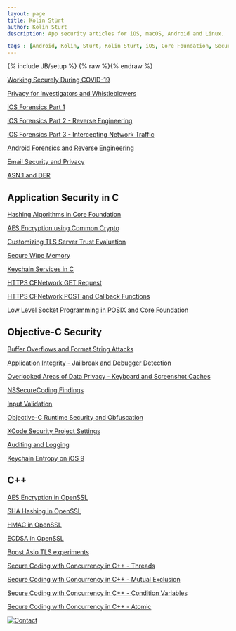 ```yaml
---
layout: page
title: Kolin Stürt
author: Kolin Sturt
description: App security articles for iOS, macOS, Android and Linux.

tags : [Android, Kolin, Sturt, Kolin Sturt, iOS, Core Foundation, Security, C++, OS X, macOS, XCode, Reverse Engineering, Secure Coding, Secure Programming, Objective-C, Hacking, Application Hardening, Privacy]
---
```

{% include JB/setup %}
{% raw %}{% endraw %}

<a href="{{ BASE_PATH }}/lessons/2020/02/01/working-securely-during-covid-19">Working Securely During COVID-19</a>

<a href="{{ BASE_PATH }}/lessons/2018/06/01/privacy-activists-investigators">Privacy for Investigators and Whistleblowers</a>

<a href="{{ BASE_PATH }}/lessons/2016/01/01/beginning-ios-forensics">iOS Forensics Part 1</a>

<a href="{{ BASE_PATH }}/lessons/2015/01/01/iOS-hacking">iOS Forensics Part 2 - Reverse Engineering</a>

<a href="{{ BASE_PATH }}/lessons/2016/06/01/intercepting-network-traffic-ios">iOS Forensics Part 3 - Intercepting Network Traffic</a>

<a href="{{ BASE_PATH }}/lessons/2016/12/01/reverse-engineering-android-apps">Android Forensics and Reverse Engineering</a>

<a href="{{ BASE_PATH }}/lessons/2014/04/01/email-security">Email Security and Privacy</a>

<a href="{{ BASE_PATH }}/lessons/2014/06/01/asn1">ASN.1 and DER</a>
    
## Application Security in C 

<a href="{{ BASE_PATH }}/lessons/2013/05/01/hashing-algorithms-in-core-foundation">Hashing Algorithms in Core Foundation</a>

<a href="{{ BASE_PATH }}/lessons/2014/01/01/common-crypto">AES Encryption using Common Crypto</a>

<a href="{{ BASE_PATH }}/lessons/2012/01/15/accessing-tls-information">Customizing TLS Server Trust Evaluation</a>

<a href="{{ BASE_PATH }}/lessons/2013/10/01/secure-wipe-memory">Secure Wipe Memory</a>

<a href="{{ BASE_PATH }}/lessons/2012/05/01/keychain-services">Keychain Services in C</a>

<a href="{{ BASE_PATH }}/lessons/2011/12/29/CFNetwork">HTTPS CFNetwork GET Request</a>

<a href="{{ BASE_PATH }}/lessons/2012/01/01/post-request-with-headers">HTTPS CFNetwork POST and Callback Functions</a>

<a href="{{ BASE_PATH }}/lessons/2013/01/01/CFSocket">Low Level Socket Programming in POSIX and Core Foundation</a>

## Objective-C Security

<a href="{{ BASE_PATH }}/lessons/2013/03/03/buffer-overflow">Buffer Overflows and Format String Attacks</a>

<a href="{{ BASE_PATH }}/lessons/2013/03/05/integrity">Application Integrity - Jailbreak and Debugger Detection</a>

<a href="{{ BASE_PATH }}/lessons/2013/03/06/data-protection">Overlooked Areas of Data Privacy - Keyboard and Screenshot Caches</a>

<a href="{{ BASE_PATH }}/lessons/2014/05/01/nssecurecoding">NSSecureCoding Findings</a>

<a href="{{ BASE_PATH }}/lessons/2013/03/04/validation">Input Validation</a>

<a href="{{ BASE_PATH }}/lessons/2013/12/12/secure-coding-in-iOS">Objective-C Runtime Security and Obfuscation</a>

<a href="{{ BASE_PATH }}/lessons/2013/03/02/security-related-project-settings">XCode Security Project Settings</a>

<a href="{{ BASE_PATH }}/lessons/2013/03/07/logging">Auditing and Logging</a>

<a href="{{ BASE_PATH }}/lessons/2015/11/04/keychain-entropy">Keychain Entropy on iOS 9</a>

## C++

<a href="{{ BASE_PATH }}/lessons/2011/11/15/aes-encryption-using-openssl">AES Encryption in OpenSSL</a>

<a href="{{ BASE_PATH }}/lessons/2013/04/01/sha-using-openssl">SHA Hashing in OpenSSL</a>

<a href="{{ BASE_PATH }}/lessons/2013/04/02/hmac-in-openssl">HMAC in OpenSSL</a>

<a href="{{ BASE_PATH }}/lessons/2013/04/03/ecdsa-in-openssl">ECDSA in OpenSSL</a>

<a href="{{ BASE_PATH }}/lessons/2011/10/17/boost-asio-tls-https">Boost.Asio TLS experiments</a>

<a href="{{ BASE_PATH }}/lessons/2013/03/02/thread">Secure Coding with Concurrency in C++ - Threads</a>

<a href="{{ BASE_PATH }}/lessons/2014/02/01/mutex">Secure Coding with Concurrency in C++ - Mutual Exclusion</a>

<a href="{{ BASE_PATH }}/lessons/2014/03/01/condition">Secure Coding with Concurrency in C++ - Condition Variables</a>

<a href="{{ BASE_PATH }}/lessons/2013/03/01/atomic">Secure Coding with Concurrency in C++ - Atomic</a>


[![Contact](https://www.dev-metal.com/wp-content/uploads/2014/01/stackoverflow-80x80.jpg)](https://stackoverflow.com/users/466997/nsdestroyer)
